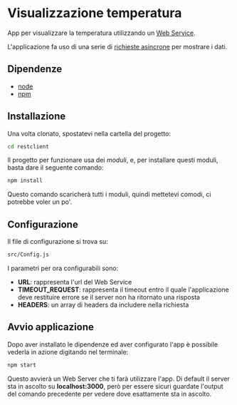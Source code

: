 # Visualizzazione temperatura
App per visualizzare la temperatura utilizzando un [Web Service](https://github.com/J-Dany/RestWB_Symfony).

L'applicazione fa uso di una serie di [richieste asincrone](https://developer.mozilla.org/it/docs/Web/API/XMLHttpRequest) per mostrare i dati.

## Dipendenze
- [node](https://nodejs.org/it/download/)
- [npm](https://nodejs.org/it/download/)

## Installazione
Una volta clonato, spostatevi nella cartella del progetto:
```bash
cd restclient
```

Il progetto per funzionare usa dei *moduli*, e, per installare
questi moduli, basta dare il seguente comando:
```bash
npm install
```
Questo comando scaricherà tutti i moduli, quindi mettetevi comodi,
ci potrebbe voler un po'.

## Configurazione
Il file di configurazione si trova su:
```bash
src/Config.js
```

I parametri per ora configurabili sono:
- **URL**: rappresenta l'url del Web Service
- **TIMEOUT_REQUEST**: rappresenta il timeout entro il quale l'applicazione deve restituire errore se il server non ha ritornato una risposta
- **HEADERS**: un array di headers da includere nella richiesta

## Avvio applicazione
Dopo aver installato le dipendenze ed aver configurato l'app è possibile vederla in azione digitando nel terminale:
```bash
npm start
```
Questo avvierà un Web Server che ti farà utilizzare l'app. Di default il server sta in ascolto su **localhost:3000**,
però per essere sicuri guardate l'output del comando precedente per vedere dove esattamente sta in ascolto.